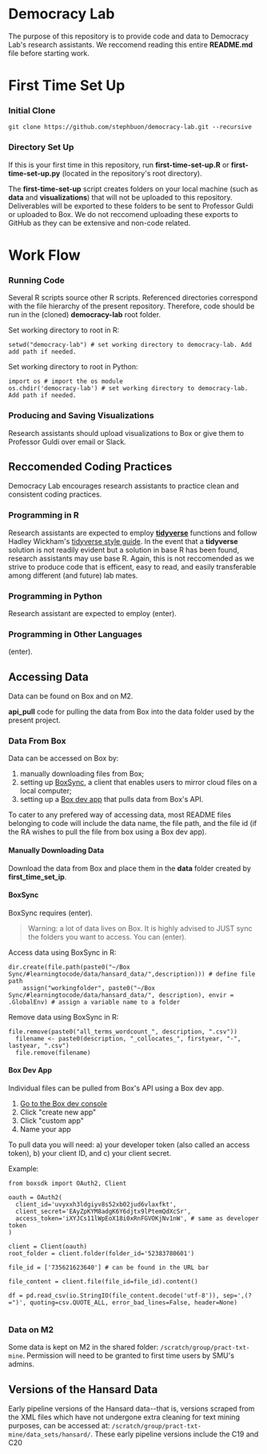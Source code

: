 # Democracy Lab

The purpose of this repository is to provide code and data to Democracy Lab's research assistants. We reccomend reading this entire **README.md** file before starting work. 

# First Time Set Up 

### Initial Clone 
`git clone https://github.com/stephbuon/democracy-lab.git --recursive`

### Directory Set Up 
If this is your first time in this repository, run **first-time-set-up.R** or **first-time-set-up.py** (located in the repository's root directory). 

The **first-time-set-up** script creates folders on your local machine (such as **data** and **visualizations**) that will not be uploaded to this repository. Deliverables will be exported to these folders to be sent to Professor Guldi or uploaded to Box. We do not reccomend uploading these exports to GitHub as they can be extensive and non-code related.  

# Work Flow

### Running Code
Several R scripts source other R scripts. Referenced directories correspond with the file hierarchy of the present repository. Therefore, code should be run in the (cloned) **democracy-lab** root folder. 

Set working directory to root in R: 
```
setwd("democracy-lab") # set working directory to democracy-lab. Add add path if needed. 
```

Set working directory to root in Python: 
```
import os # import the os module
os.chdir('democracy-lab') # set working directory to democracy-lab. Add path if needed. 
```

### Producing and Saving Visualizations 
Research assistants should upload visualizations to Box or give them to Professor Guldi over email or Slack. 

## Reccomended Coding Practices
Democracy Lab encourages research assistants to practice clean and consistent coding practices. 

### Programming in R
Research assistants are expected to employ [**tidyverse**](https://www.tidyverse.org/) functions and follow Hadley Wickham's [tidyverse style guide](https://style.tidyverse.org/). In the event that a **tidyverse** solution is not readily evident but a solution in base R has been found, research assistants may use base R. Again, this is not reccomended as we strive to produce code that is efficent, easy to read, and easily transferable among different (and future) lab mates. 

### Programming in Python
Research assistant are expected to employ (enter). 

### Programming in Other Languages 
(enter). 

## Accessing Data

Data can be found on Box and on M2. 

**api_pull** code for 
pulling the data from Box into the data folder used by the present project. 



### Data From Box
Data can be accessed on Box by:

1) manually downloading files from Box; 
2) setting up [BoxSync](https://support.box.com/hc/en-us/articles/360043697194-Installing-Box-Sync), a client that enables users to mirror cloud files on a local computer;
3) setting up a [Box dev app](https://smu.app.box.com/developers/console) that pulls data from Box's API.

To cater to any prefered way of accessing data, most README files belonging to code will include the data name, the file path, and the file id (if the RA wishes to pull the file from box using a Box dev app). 

#### Manually Downloading Data
Download the data from Box and place them in the **data** folder created by **first_time_set_ip**.

#### BoxSync

BoxSync requires (enter). 

> Warning: a lot of data lives on Box. It is highly advised to JUST sync the folders you want to access. You can (enter). 

Access data using BoxSync in R:
```
dir.create(file.path(paste0("~/Box Sync/#learningtocode/data/hansard_data/",description))) # define file path
    assign("workingfolder", paste0("~/Box Sync/#learningtocode/data/hansard_data/", description), envir = .GlobalEnv) # assign a variable name to a folder
```
Remove data using BoxSync in R:
```
file.remove(paste0("all_terms_wordcount_", description, ".csv"))
  filename <- paste0(description, "_collocates_", firstyear, "-", lastyear, ".csv")
  file.remove(filename)
```

#### Box Dev App

Individual files can be pulled from Box's API using a Box dev app. 

1. [Go to the Box dev console](https://smu.app.box.com/developers/console)
2. Click "create new app"
3. Click "custom app"
4. Name your app

To pull data you will need: a) your developer token (also called an access token), b) your client ID, and c) your client secret.

Example: 
```
from boxsdk import OAuth2, Client

oauth = OAuth2(
  client_id='uvyxxh3ldgiyv8s52xb02jud6vlaxfkt',
  client_secret='EAyZpKYM8adgK6Y6djtx9lPtemQdXcSr',
  access_token='iXYJCs11lWpEoX18i0xRnFGVOKjNv1nW', # same as developer token
)

client = Client(oauth)
root_folder = client.folder(folder_id='52383780601')

file_id = ['735621623640'] # can be found in the URL bar 

file_content = client.file(file_id=file_id).content()

df = pd.read_csv(io.StringIO(file_content.decode('utf-8')), sep=',(?=")', quoting=csv.QUOTE_ALL, error_bad_lines=False, header=None)
    
```

### Data on M2

Some data is kept on M2 in the shared folder: `/scratch/group/pract-txt-mine`. Permission will need to be granted to first time users by SMU's admins. 

## Versions of the Hansard Data

Early pipeline versions of the Hansard data--that is, versions scraped from the XML files which have not undergone extra cleaning for text mining purposes, can be accessed at: `/scratch/group/pract-txt-mine/data_sets/hansard/`.
These early pipeline versions include 
the C19 and C20 



